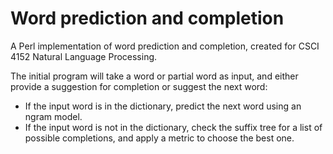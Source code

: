 # Word prediction and completion
A Perl implementation of word prediction and completion, created for CSCI 4152 Natural Language Processing. 

The initial program will take a word or partial word as input, and either provide a suggestion for completion or suggest the next word:
- If the input word is in the dictionary, predict the next word using an ngram model.
- If the input word is not in the dictionary, check the suffix tree for a list of possible completions, and apply a metric to choose the best one.
